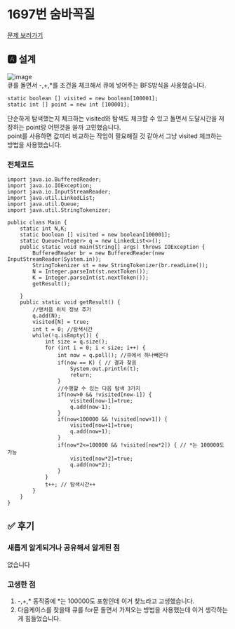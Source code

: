 # 1697번 숨바꼭질
[문제 보러가기](https://www.acmicpc.net/problem/1697)

## 🅰 설계
![image](https://user-images.githubusercontent.com/37682970/107230169-0ea58580-6a62-11eb-9e5b-b534c2272145.png)   
큐를 돌면서 -,+,*를 조건을 체크해서 큐에 넣어주는 BFS방식을 사용했습니다.   
```
static boolean [] visited = new boolean[100001];
static int [] point = new int [100001]; 
```
단순하게 탐색했는지 체크하는 visited와 탐색도 체크할 수 있고 돌면서 도달시간을 저장하는 point랑 어떤것을 쓸까 고민했습니다.   
point를 사용하면 값끼리 비교하는 작업이 필요해질 것 같아서 그냥 visited 체크하는 방법을 사용했습니다.  

### 전체코드
```
import java.io.BufferedReader;
import java.io.IOException;
import java.io.InputStreamReader;
import java.util.LinkedList;
import java.util.Queue;
import java.util.StringTokenizer;

public class Main {
	static int N,K;
	static boolean [] visited = new boolean[100001];
	static Queue<Integer> q = new LinkedList<>();
	public static void main(String[] args) throws IOException {
		BufferedReader br = new BufferedReader(new InputStreamReader(System.in));
		StringTokenizer st = new StringTokenizer(br.readLine());
		N = Integer.parseInt(st.nextToken());
		K = Integer.parseInt(st.nextToken());
		getResult();
		
	}
	public static void getResult() {
		//맨처음 위치 정보 추가
		q.add(N);
		visited[N] = true;
		int t = 0; //탐색시간
		while(!q.isEmpty()) {
			int size = q.size();
			for (int i = 0; i < size; i++) {
				int now = q.poll(); //큐에서 하나빼온다
				if(now == K) { // 결과 찾음
					System.out.println(t);
					return;
				}
				//수행할 수 있는 다음 탐색 3가지
				if(now>0 && !visited[now-1]) {
					visited[now-1]=true;
					q.add(now-1);
				}
				if(now<100000 && !visited[now+1]) {
					visited[now+1]=true;
					q.add(now+1);
				}
				if(now*2<=100000 && !visited[now*2]) { // *는 100000도 가능
					visited[now*2]=true;
					q.add(now*2);
				}
			}
			t++; // 탐색시간++
		}
	}
}
```
## ✅ 후기
### 새롭게 알게되거나 공유해서 알게된 점
없습니다  
### 고생한 점
1. -,+,* 동작중에 *는 100000도 포함인데 이거 찾느라고 고생했습니다.  
2. 다음케이스를 찾을때 큐를 for문 돌면서 가져오는 방법을 사용했는데 이거 생각하는게 힘들었습니다.  
